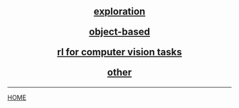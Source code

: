<center>
<h2> 

[exploration](exploration/index.md)

[object-based](object_based/index.md)

[rl for computer vision tasks](rl_for_cv_tasks/index.md) 

[other](other/index.md)

</center> 

---

[HOME](../README.md)
